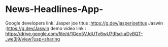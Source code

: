 # News-Headlines-App-
Google developers link: 
Jasper joe titus :https://g.dev/jasperjoetitus
Jaswin :https://g.dev/Jaswin
demo video link : https://drive.google.com/file/d/1Geo5VJdUTv6wU7tRsd-aDyBQT-_we3j9/view?usp=sharing
